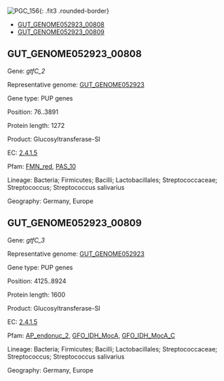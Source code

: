 ![PGC_156](../static/images/Clusters_figure/PGC_156.jpg){: .fit3 .rounded-border}

<ul id="myTab" class="nav nav-tabs">
  <li class="active">
        <a href="#tab1" data-toggle="tab">GUT_GENOME052923_00808</a>
  </li>
<li><a href="#tab2" data-toggle="tab">GUT_GENOME052923_00809</a></li>
</ul>

<div id="myTabContent" class="tab-content">
  <div class="tab-pane fade in active" id="tab1">

<h2 id="GUT_GENOME052923_00808">GUT_GENOME052923_00808</h2>
<p>Gene: <em>gtfC_2</em>
<p>Representative genome: <a href="https://www.ebi.ac.uk/metagenomics/genomes/MGYG-HGUT-00113">GUT_GENOME052923</a></p>
<p>Gene type: PUP genes</p>
<p>Position: 76..3891</p>
<p>Protein length: 1272</p>
<p>Product: Glucosyltransferase-SI</p>
<p>EC: <a href="https://www.brenda-enzymes.org/enzyme.php?ecno=2.4.1.5">2.4.1.5</a></p>
<p>Pfam: <a href="http://pfam.xfam.org/family/FMN_red">FMN_red</a>, <a href="http://pfam.xfam.org/family/PAS_10">PAS_10</a></p>
<p>Lineage: Bacteria; Firmicutes; Bacilli; Lactobacillales; Streptococcaceae; Streptococcus; Streptococcus salivarius</p>
<p>Geography: Germany, Europe</p>
  </div>

  <div class="tab-pane fade" id="tab2">

<h2 id="GUT_GENOME052923_00809">GUT_GENOME052923_00809</h2>
<p>Gene: <em>gtfC_3</em></p>
<p>Representative genome: <a href="https://www.ebi.ac.uk/metagenomics/genomes/MGYG-HGUT-00113">GUT_GENOME052923</a></p>
<p>Gene type: PUP genes</p>
<p>Position: 4125..8924</p>
<p>Protein length: 1600</p>
<p>Product: Glucosyltransferase-SI</p>
<p>EC: <a href="https://www.brenda-enzymes.org/enzyme.php?ecno=2.4.1.5">2.4.1.5</a></p>
<p>Pfam: <a href="http://pfam.xfam.org/family/AP_endonuc_2">AP_endonuc_2</a>, <a href="http://pfam.xfam.org/family/GFO_IDH_MocA">GFO_IDH_MocA</a>, <a href="http://pfam.xfam.org/family/GFO_IDH_MocA_C">GFO_IDH_MocA_C</a></p>
<p>Lineage: Bacteria; Firmicutes; Bacilli; Lactobacillales; Streptococcaceae; Streptococcus; Streptococcus salivarius</p>
<p>Geography: Germany, Europe</p>

  </div>
</div>
